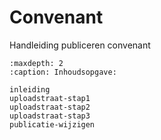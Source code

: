 # Convenant

Handleiding publiceren convenant

```{toctree}
:maxdepth: 2
:caption: Inhoudsopgave:

inleiding
uploadstraat-stap1
uploadstraat-stap2
uploadstraat-stap3
publicatie-wijzigen
```
